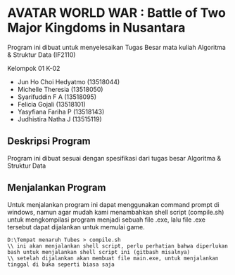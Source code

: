 # AVATAR WORLD WAR : Battle of Two Major Kingdoms in Nusantara
Program ini dibuat untuk menyelesaikan Tugas Besar mata kuliah Algoritma & Struktur Data (IF2110)

Kelompok 01 K-02
- Jun Ho Choi Hedyatmo (13518044)
- Michelle Theresia    (13518050)
- Syarifuddin F A      (13518095)
- Felicia Gojali       (13518101)
- Yasyfiana Fariha P   (13518143)
- Judhistira Natha J   (13515119)



## Deskripsi Program
Program ini dibuat sesuai dengan spesifikasi dari tugas besar Algoritma & Struktur Data

## Menjalankan Program
Untuk menjalankan program ini dapat menggunakan command prompt di windows, namun agar mudah kami menambahkan shell script (compile.sh) untuk mengkompilasi
program menjadi sebuah file .exe, lalu file .exe tersebut dapat dijalankan untuk memulai game.

```
D:\Tempat menaruh Tubes > compile.sh
\\ ini akan menjalankan shell script, perlu perhatian bahwa diperlukan bash untuk menjalankan shell script ini (gitbash misalnya)
\\ setelah dijalankan akan membuat file main.exe, untuk menjalankan tinggal di buka seperti biasa saja
```

